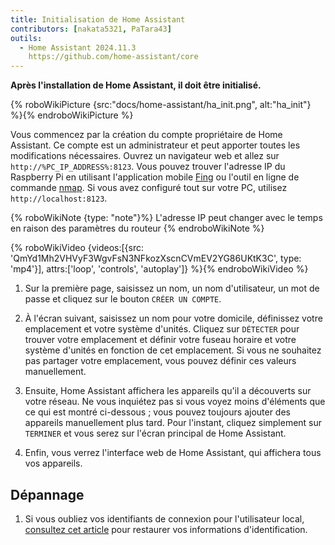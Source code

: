 ```yaml
---
title: Initialisation de Home Assistant
contributors: [nakata5321, PaTara43]
outils:
  - Home Assistant 2024.11.3
    https://github.com/home-assistant/core
---
```


**Après l'installation de Home Assistant, il doit être initialisé.**

{% roboWikiPicture {src:"docs/home-assistant/ha_init.png", alt:"ha_init"} %}{% endroboWikiPicture %}

Vous commencez par la création du compte propriétaire de Home Assistant. Ce compte est un administrateur et peut apporter toutes les modifications nécessaires.
Ouvrez un navigateur web et allez sur `http://%PC_IP_ADDRESS%:8123`. Vous pouvez trouver l'adresse IP du Raspberry Pi en utilisant l'application mobile [Fing](https://www.fing.com/products) ou l'outil en ligne de commande [nmap](https://vitux.com/find-devices-connected-to-your-network-with-nmap/).
Si vous avez configuré tout sur votre PC, utilisez `http://localhost:8123`.

{% roboWikiNote {type: "note"}%} L'adresse IP peut changer avec le temps en raison des paramètres du routeur {% endroboWikiNote %}

{% roboWikiVideo {videos:[{src: 'QmYd1Mh2VHVyF3WgvFsN3NFkozXscnCVmEV2YG86UKtK3C', type: 'mp4'}], attrs:['loop', 'controls', 'autoplay']} %}{% endroboWikiVideo %}

1. Sur la première page, saisissez un nom, un nom d'utilisateur, un mot de passe et cliquez sur le bouton `CRÉER UN COMPTE`.

2. À l'écran suivant, saisissez un nom pour votre domicile, définissez votre emplacement et votre système d'unités. Cliquez sur `DÉTECTER` pour trouver votre emplacement et définir votre fuseau horaire et votre système d'unités en fonction de cet emplacement. Si vous ne souhaitez pas partager votre emplacement, vous pouvez définir ces valeurs manuellement.

3. Ensuite, Home Assistant affichera les appareils qu'il a découverts sur votre réseau. Ne vous inquiétez pas si vous voyez moins d'éléments que ce qui est montré ci-dessous ; vous pouvez toujours ajouter des appareils manuellement plus tard. Pour l'instant, cliquez simplement sur `TERMINER` et vous serez sur l'écran principal de Home Assistant.

4. Enfin, vous verrez l'interface web de Home Assistant, qui affichera tous vos appareils.


## Dépannage

1. Si vous oubliez vos identifiants de connexion pour l'utilisateur local, [consultez cet article](https://www.home-assistant.io/docs/locked_out/) pour restaurer vos informations d'identification.